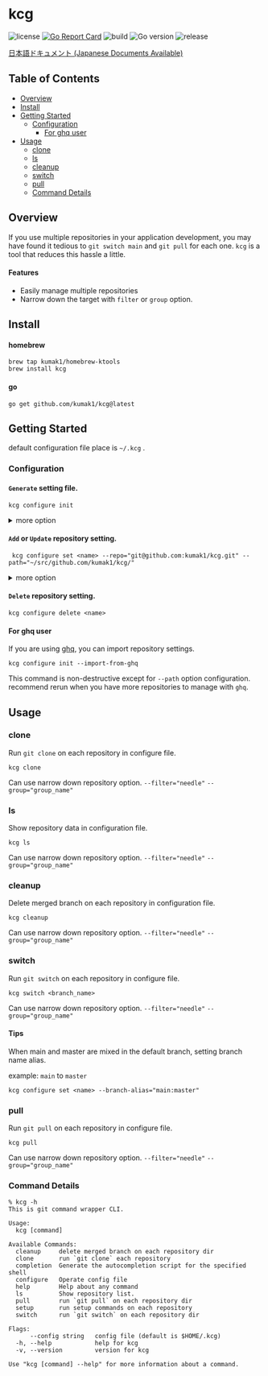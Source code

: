 # kcg

![license](https://img.shields.io/github/license/kumak1/kcg)
[![Go Report Card](https://goreportcard.com/badge/github.com/kumak1/kcg)](https://goreportcard.com/report/github.com/kumak1/kcg)
![build](https://img.shields.io/github/actions/workflow/status/kumak1/kcg/release.yml)
![Go version](https://img.shields.io/github/go-mod/go-version/kumak1/kcg)
![release](https://img.shields.io/github/v/release/kumak1/kcg)

[日本語ドキュメント (Japanese Documents Available)](README_JA.md)

## Table of Contents

- [Overview](#overview)
- [Install](#install)
- [Getting Started](#getting-started)
    - [Configuration](#configuration)
        - [For ghq user](#for-ghq-user)
- [Usage](#usage)
    - [clone](#clone)
    - [ls](#ls)
    - [cleanup](#cleanup)
    - [switch](#switch)
    - [pull](#pull)
    - [Command Details](#command-details)

## Overview

If you use multiple repositories in your application development, you may have found it tedious to `git switch main` and `git pull` for each one. `kcg` is a tool that reduces this hassle a little.

#### Features

- Easily manage multiple repositories
- Narrow down the target with `filter` or `group` option.

## Install

#### homebrew

```shell
brew tap kumak1/homebrew-ktools 
brew install kcg
```

#### go

```shell
go get github.com/kumak1/kcg@latest
```

## Getting Started

default configuration file place is `~/.kcg` .

### Configuration

#### `Generate` setting file.

```shell
kcg configure init
```

<details>
<summary>more option</summary>

```shell
kcg configure init -h
Create an empty config file

Usage:
  kcg configure init [flags]

Flags:
  -h, --help                       help for init
      --import-from-ghq ghq list   create from ghq list
      --path string                write config file path

Global Flags:
      --config string   config file (default is $HOME/.kcg)
```
</details>

#### `Add` or `Update` repository setting.

```shell
 kcg configure set <name> --repo="git@github.com:kumak1/kcg.git" --path="~/src/github.com/kumak1/kcg/"
```

<details>
<summary>more option</summary>

```shell
kcg configure set -h 
Add repository config

Usage:
  kcg configure set <name> [flags]

Flags:
      --branch-alias stringArray   specify like "NAME:VALUE"
      --group stringArray          group
  -h, --help                       help for set
      --path string                local dir
      --repo string                remote repository
      --setup stringArray          setup command

Global Flags:
      --config string   config file (default is $HOME/.kcg)
```

</details>

#### `Delete` repository setting.

```shell
kcg configure delete <name>
```

#### For ghq user

If you are using [ghq](https://github.com/x-motemen/ghq), you can import repository settings.

```shell
kcg configure init --import-from-ghq
```

This command is non-destructive except for `--path` option configuration. recommend rerun when you have more repositories to manage with `ghq`.

## Usage

### clone

Run `git clone` on each repository in configure file.

```shell
kcg clone
```

Can use narrow down repository option. `--filter="needle"` `--group="group_name"` 

### ls

Show repository data in configuration file.

```shell
kcg ls
```

Can use narrow down repository option. `--filter="needle"` `--group="group_name"`

### cleanup

Delete merged branch on each repository in configuration file.

```shell
kcg cleanup
```

Can use narrow down repository option. `--filter="needle"` `--group="group_name"`

### switch

Run `git switch` on each repository in configure file.

```shell
kcg switch <branch_name>
```

Can use narrow down repository option. `--filter="needle"` `--group="group_name"`

#### Tips

When main and master are mixed in the default branch, setting branch name alias.

example: `main` to `master`

```shell
kcg configure set <name> --branch-alias="main:master"
```

### pull

Run `git pull` on each repository in configure file.

```shell
kcg pull
```

Can use narrow down repository option. `--filter="needle"` `--group="group_name"`

### Command Details

```shell
% kcg -h
This is git command wrapper CLI.

Usage:
  kcg [command]

Available Commands:
  cleanup     delete merged branch on each repository dir
  clone       run `git clone` each repository
  completion  Generate the autocompletion script for the specified shell
  configure   Operate config file
  help        Help about any command
  ls          Show repository list.
  pull        run `git pull` on each repository dir
  setup       run setup commands on each repository
  switch      run `git switch` on each repository dir

Flags:
      --config string   config file (default is $HOME/.kcg)
  -h, --help            help for kcg
  -v, --version         version for kcg

Use "kcg [command] --help" for more information about a command.
```

